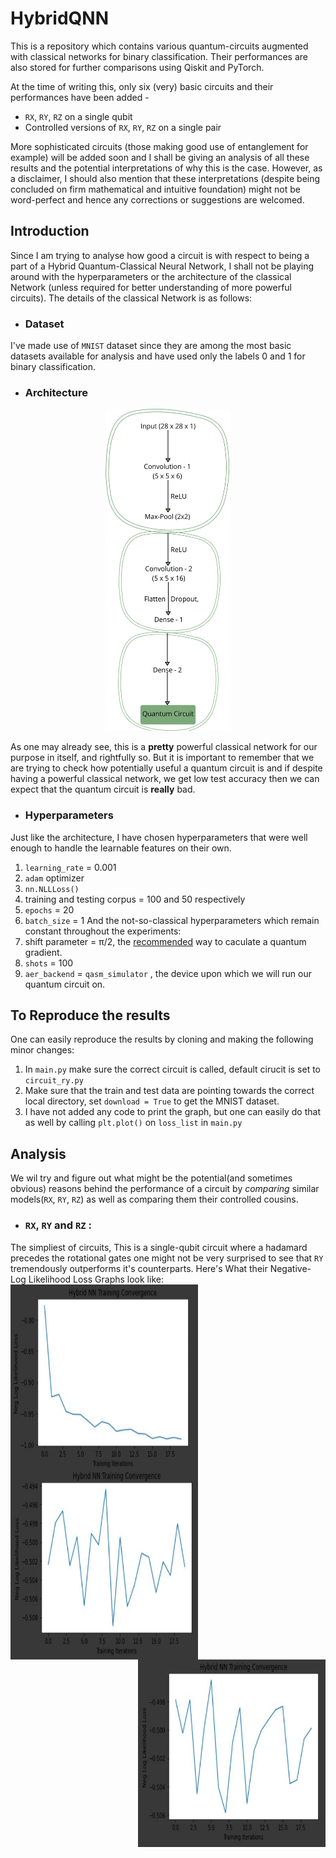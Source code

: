 # HybridQNN
This is a repository which contains various quantum-circuits augmented with classical networks for binary classification. 
Their performances are also stored for further comparisons using Qiskit and PyTorch.


At the time of writing this, only six (very) basic circuits and their performances have been added - 
 - `RX`, `RY`, `RZ` on a single qubit
 - Controlled versions of `RX`, `RY`, `RZ` on a single pair
 
 More sophisticated circuits (those making good use of entanglement for example) will be added soon and I shall be giving an analysis of all these results and the potential
 interpretations of why this is the case. However, as a disclaimer, I should also mention that these interpretations (despite being concluded on firm mathematical and intuitive
 foundation) might not be word-perfect and hence any corrections or suggestions are welcomed.
 
 ## Introduction
 Since I am trying to analyse how good a circuit is with respect to being a part of a Hybrid Quantum-Classical Neural Network, I shall not be playing around with the hyperparameters
 or the architecture of the classical Network (unless required for better understanding of more powerful circuits). The details of the classical Network is as follows:
 
  - ### Dataset
I've made use of `MNIST` dataset since they are among the most basic datasets available for analysis and have used only the labels 0 and 1 for binary classification.

 - ### Architecture
<p align="center">
  <img src="./images/architecture.png" width="200" height="515">
</p>

As one may already see, this is a **pretty** powerful classical network for our purpose in itself, and rightfully so. But it
is important to remember that we are trying to check how potentially useful a quantum circuit is and if despite
having a powerful classical network, we get low test accuracy then we can expect that the quantum circuit is **really** bad.

 - ### Hyperparameters
Just like the architecture, I have chosen hyperparameters that were well enough to handle the learnable features on their own.
1) `learning_rate` = 0.001
2) `adam` optimizer
3) `nn.NLLLoss()`
4) training and testing corpus = 100 and 50 respectively
5) `epochs` = 20
6) `batch_size` = 1
And the not-so-classical hyperparameters which remain constant throughout the experiments:
7) shift parameter = &pi;/2, the [recommended](https://arxiv.org/abs/1811.11184) way to caculate a quantum gradient.
8) `shots` = 100
9) `aer_backend` = `qasm_simulator` , the device upon which we will run our quantum circuit on.

##  To Reproduce the results
One can easily reproduce the results by cloning and making the following minor changes:
1) In `main.py` make sure the correct circuit is called, default cirucit is set to `circuit_ry.py`
2) Make sure that the train and test data are pointing towards the correct local directory, set `download = True` to get the MNIST dataset.
3) I have not added any code to print the graph, but one can easily do that as well by calling `plt.plot()` on `loss_list` in `main.py`

## Analysis
We wil try and figure out what might be the potential(and sometimes obvious) reasons behind the performance of a circuit by _comparing_ similar models(`RX`, `RY`, `RZ`) as well 
as comparing them their controlled cousins.
 - ### `RX`, `RY` and `RZ` :
  The simpliest of circuits, This is a single-qubit circuit where a hadamard precedes the rotational gates
  one might not be very surprised to see that `RY` tremendously outperforms it's counterparts. Here's What their Negative-Log Likelihood Loss Graphs look like:
  <img src="./result/circuit_ry/graph.png" alt="For RY" width="300" height="300" align="center">
  <img src="./result/circuit_rx/graph.JPG" alt="For RX" width="300" height="300" align="left">
  <img src="./result/circuit_rz/graph.JPG" alt="For RZ" width="300" height="300" align="right">
  
      
